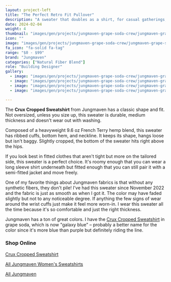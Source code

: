```yaml
---
layout: project-left
title: "The Perfect Retro Fit Pullover"
description: "A sweater that doubles as a shirt, for casual gatherings, summer bonfires or the perfect layer to shed right around eleven AM."
date: 2024-02-04
weight: 4
thumbnail: "images/gen/projects/jungmaven-grape-soda-crew/jungmaven-grape-soda-crew-mirror-1-tn.jpg"
icon: ""
image: "images/gen/projects/jungmaven-grape-soda-crew/jungmaven-grape-soda-crew-folded.jpg"
fa_icon: "fa-solid fa-tag"
range: "$0 - $99"
brand: "Jungmaven"
categories: ["Natural Fiber Blend"]
role: "Building Designer"
gallery:
  - image: "images/gen/projects/jungmaven-grape-soda-crew/jungmaven-grape-soda-crew-folded.jpg"
  - image: "images/gen/projects/jungmaven-grape-soda-crew/jungmaven-grape-soda-crew-mirror-1.jpg"
  - image: "images/gen/projects/jungmaven-grape-soda-crew/jungmaven-grape-soda-crew-neckline.jpg"
  - image: "images/gen/projects/jungmaven-grape-soda-crew/jungmaven-grape-soda-crew-cuff.jpg"

---
```


The <strong>Crux Cropped Sweatshirt</strong> from Jungmaven has a classic shape and fit. Not oversized, unless you size up, this sweater is durable, medium thickness and doesn't wear out with washing. 

Composed of a heavyweight 9.6 oz French Terry hemp blend, this sweater has ribbed cuffs, bottom hem, and neckline. It keeps its shape, hangs loose but isn't baggy. Slightly cropped, the bottom of the sweater hits right above the hips. 

If you look best in fitted clothes that aren't tight but more on the tailored side, this sweater is a perfect choice. It's roomy enough that you can wear a long sleeve shirt underneath but fitted enough that you can still pair it with a semi-fitted jacket and move freely.

One of my favorite things about Jungmaven fabrics is that without any synthetic fibers, they don't pile! I've had this sweater since November 2022 and the fabric is just as smooth as when I got it. The color may have faded slightly but not to any noticeable degree. If anything the few signs of wear around the wrist cuffs just make it feel more worn-in. I wear this sweater all the time because it's so comfortable and just the right thickness. <i class="fa-solid fa-arrow-up-right-from-square"></i>

Jungmaven has a ton of great colors. I have the [Crux Cropped Sweatshirt](https://jungmaven.com/products/hemp-sweatshirt-crux-cropped-womens) in grape soda, which is now "galaxy blue" – probably a better name for the color since it's more blue than purple but definitely riding the line.

### Shop Online

<i class="fa-solid fa-arrow-right"></i> <a href="https://jungmaven.com/products/hemp-sweatshirt-crux-cropped-womens">Crux Cropped Sweatshirt</a>

<i class="fa-solid fa-arrow-right"></i> <a href="https://jungmaven.com/collections/womens-hemp-sweatshirts" target="_blank">All Jungmaven Women's Sweatshirts</a>

<i class="fa-solid fa-arrow-right"></i> <a href="https://jungmaven.com" target="_blank">All Jungmaven</a>
